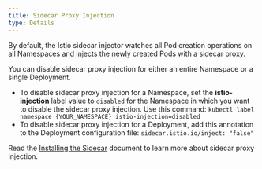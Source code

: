 ```yaml
---
title: Sidecar Proxy Injection
type: Details
---
```


By default, the Istio sidecar injector watches all Pod creation operations on all Namespaces and injects the newly created Pods with a sidecar proxy.

You can disable sidecar proxy injection for either an entire Namespace or a single Deployment.

* To disable sidecar proxy injection for a Namespace, set the **istio-injection** label value to `disabled` for the Namespace in which you want to disable the sidecar proxy injection. Use this command: `kubectl label namespace {YOUR_NAMESPACE} istio-injection=disabled`                                                                                                                                                                                
* To disable sidecar proxy injection for a Deployment, add this annotation to the Deployment configuration file: `sidecar.istio.io/inject: "false"`

Read the [Installing the Sidecar](https://istio.io/docs/setup/kubernetes/additional-setup/sidecar-injection/) document to learn more about sidecar proxy injection.

